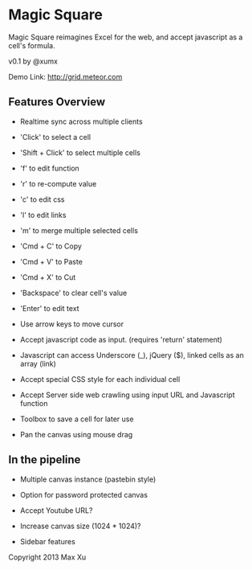 Magic Square 
============

Magic Square reimagines Excel for the web, and accept javascript as a cell's formula.


v0.1 by @xumx

Demo Link:
http://grid.meteor.com

Features Overview
-----------------
* Realtime sync across multiple clients

* 'Click' to select a cell
* 'Shift + Click' to select multiple cells


* 'f' to edit function
* 'r' to re-compute value
* 'c' to edit css
* 'l' to edit links
* 'm' to merge multiple selected cells

* 'Cmd + C' to Copy
* 'Cmd + V' to Paste
* 'Cmd + X' to Cut
* 'Backspace' to clear cell's value
* 'Enter' to edit text

* Use arrow keys to move cursor

* Accept javascript code as input. (requires 'return' statement)
* Javascript can access Underscore (_), jQuery ($), linked cells as an array (link)

* Accept special CSS style for each individual cell
* Accept Server side web crawling using input URL and Javascript function

* Toolbox to save a cell for later use

* Pan the canvas using mouse drag

In the pipeline
----------------
* Multiple canvas instance (pastebin style)
* Option for password protected canvas

* Accept Youtube URL?

* Increase canvas size (1024 * 1024)?

* Sidebar features


Copyright 2013 Max Xu